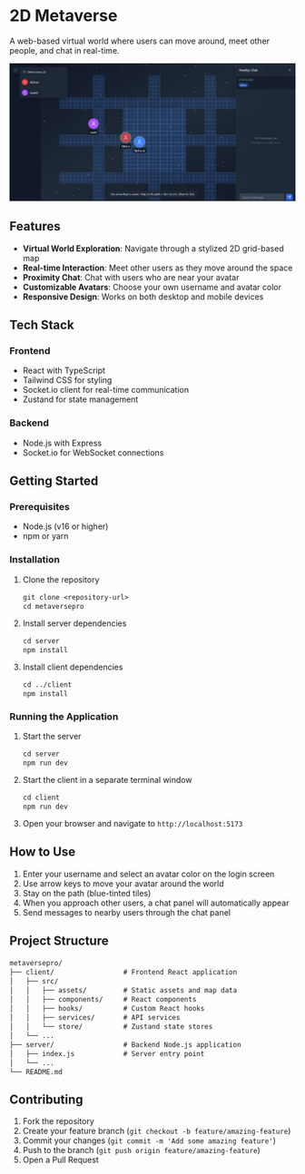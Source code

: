 # 2D Metaverse

A web-based virtual world where users can move around, meet other people, and chat in real-time.

![2D Metaverse](/client/public/image.png)

## Features

- **Virtual World Exploration**: Navigate through a stylized 2D grid-based map
- **Real-time Interaction**: Meet other users as they move around the space
- **Proximity Chat**: Chat with users who are near your avatar
- **Customizable Avatars**: Choose your own username and avatar color
- **Responsive Design**: Works on both desktop and mobile devices

## Tech Stack

### Frontend
- React with TypeScript
- Tailwind CSS for styling
- Socket.io client for real-time communication
- Zustand for state management

### Backend
- Node.js with Express
- Socket.io for WebSocket connections

## Getting Started

### Prerequisites

- Node.js (v16 or higher)
- npm or yarn

### Installation

1. Clone the repository
   ```
   git clone <repository-url>
   cd metaversepro
   ```

2. Install server dependencies
   ```
   cd server
   npm install
   ```

3. Install client dependencies
   ```
   cd ../client
   npm install
   ```

### Running the Application

1. Start the server
   ```
   cd server
   npm run dev
   ```

2. Start the client in a separate terminal window
   ```
   cd client
   npm run dev
   ```

3. Open your browser and navigate to `http://localhost:5173`

## How to Use

1. Enter your username and select an avatar color on the login screen
2. Use arrow keys to move your avatar around the world
3. Stay on the path (blue-tinted tiles)
4. When you approach other users, a chat panel will automatically appear
5. Send messages to nearby users through the chat panel

## Project Structure

```
metaversepro/
├── client/                 # Frontend React application
│   ├── src/
│   │   ├── assets/         # Static assets and map data
│   │   ├── components/     # React components
│   │   ├── hooks/          # Custom React hooks
│   │   ├── services/       # API services
│   │   └── store/          # Zustand state stores
│   └── ...
├── server/                 # Backend Node.js application
│   ├── index.js            # Server entry point
│   └── ...
└── README.md
```

## Contributing

1. Fork the repository
2. Create your feature branch (`git checkout -b feature/amazing-feature`)
3. Commit your changes (`git commit -m 'Add some amazing feature'`)
4. Push to the branch (`git push origin feature/amazing-feature`)
5. Open a Pull Request
